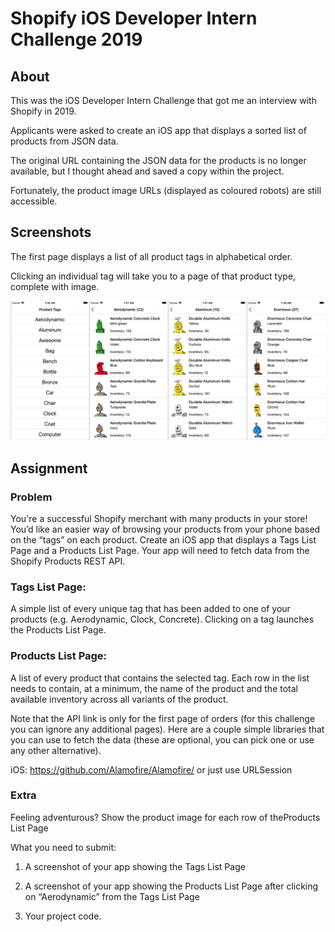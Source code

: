 # Shopify iOS Developer Intern Challenge 2019

## About

This was the iOS Developer Intern Challenge that got me an interview with Shopify in 2019.

Applicants were asked to create an iOS app that displays a sorted list of products from JSON data.

The original URL containing the JSON data for the products is no longer available, but I thought ahead and saved a copy within the project.

Fortunately, the product image URLs (displayed as coloured robots) are still accessible.


## Screenshots

The first page displays a list of all product tags in alphabetical order.

Clicking an individual tag will take you to a page of that product type, complete with image.

!["Screenshot"](https://raw.githubusercontent.com/michaelwangcode/shopify-challenge-2019/master/screenshots/screenshot.png)


## Assignment

### Problem

You're a successful Shopify merchant with many products in your store! You’d like an easier way of browsing your products from your phone based on the “tags” on each product. Create an iOS app that displays a ​Tags List Page​ and a ​Products List Page​. Your app will need to fetch data from the ​Shopify Products REST API​.

### Tags List Page: ​

A simple list of every unique tag that has been added to one of your products (e.g. Aerodynamic, Clock, Concrete). Clicking on a tag launches the Products List Page.

### Products List Page: 

​A list of every product that contains the selected tag. Each row in the list needs to contain, at a minimum, the name of the product and the total available inventory across all variants of the product.

Note that the ​API link​ is only for the first page of orders (for this challenge you can ignore any additional pages). Here are a couple simple libraries that you can use to fetch the data (these are optional, you can pick one or use any other alternative).

iOS: https://github.com/Alamofire/Alamofire/ or just use URLSession

### Extra

Feeling adventurous? Show the product image for each row of the ​Products List Page

What you need to submit:

1. A screenshot of your app showing the ​Tags List Page

2. A screenshot of your app showing the ​Products List Page ​after clicking on
“Aerodynamic” from the Tags List Page

3. Your project code.


